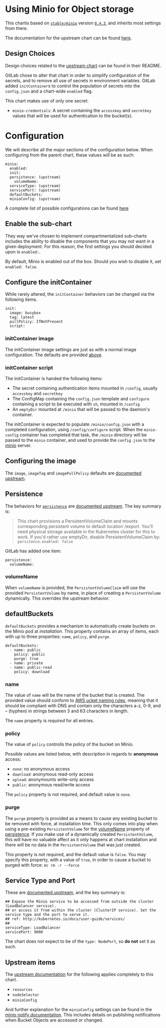 # Using Minio for Object storage

This chartis based on [`stable/minio`][minio-chart] version [`0.4.3`][minio-043], and inherits most settings from there.

The documentation for the upstream chart can be found [here][minio-043].

## Design Choices

Design choices related to the [upstream chart][minio-chart] can be found in their README.

GitLab chose to alter that chart in order to simplify configuration of the secrets, and to remove all use of secrets in environment variables. GitLab added `initContainer`s to control the population of secrets into the `config.json` and a chart-wide `enabled` flag.

This chart makes use of only one secret:
- `minio-credentials`: A secret containing the `accesskey` and `secretkey` values that will be used for authentication to the bucket(s).

# Configuration

We will describe all the major sections of the configuration below. When configuring from the parent chart, these values will be as such:

```
minio:
  enabled:
  init:
  persistence: (upstream)
    volumeName:
  serviceType: (upstream)
  servicePort: (upstream)
  defaultBuckets:
  minioConfig: (upstream)
```

A complete list of possible configurations can be found [here](./command-line-options.md)
## Enable the sub-chart

They way we've chosen to implement compartmentalized sub-charts includes the ability to disable the components that you may not want in a given deployment. For this reason, the first settings you should decided upon is `enabled:`.

By default, Minio is enabled out of the box. Should you wish to disable it,
set `enabled: false`.

## Configure the initContainer

While rarely altered, the `initContainer` behaviors can be changed via the following items.

```
init:
  image: busybox
  tag: latest
  pullPolicy: IfNotPresent
  script:
```

### initContainer image

The initContainer image settings are just as with a normal image configuration. The defaults are provided [above](#configure-the-initcontainer).

### initContainer script

The initContainer is handed the following items:
- The secret containing authentication items mounted in `/config`, usually `accesskey` and `secretkey`
- The ConfigMap containing the `config.json` template and `configure` containing a script to be executed with `sh`, mounted in `/config`
- An `emptyDir` mounted at `/minio` that will be passed to the daemon's container.

The initContainer is expected to populate `/minio/config.json` with a completed configuration, using `/config/configure` script. When the `minio-config` container has completed that task, the `/minio` directory will be passed to the `minio` container, and used to provide the `config.json` to the [minio][] server.

## Configuring the image

The `image`, `imageTag` and `imagePullPolicy` defaults are [documented upstream][minio-config].

## Persistence

The behaviors for [`persistence`][minio-persistence] are [documented upstream][minio-config]. The key summary is:

> This chart provisions a PersistentVolumeClaim and mounts corresponding persistent volume to default location /export. You'll need physical storage available in the Kubernetes cluster for this to work. If you'd rather use emptyDir, disable PersistentVolumeClaim by: `persitence.enabled: false`

GitLab has added one item:

```
persistence:
  volumeName:
```

### volumeName

When `volumeName` is provided, the `PersistentVolumeClaim` will use the provided `PersistentVolume` by name, in place of creating a `PersistentVolume` dynamically. This overrides the upstream behavior.

## defaultBuckets

`defaultBuckets` provides a mechanism to automatically create buckets on the Minio pod at _installation_. This property contains an array of items, each with up to three properties: `name`, `policy`, and `purge`.

```
defaultBuckets:
  - name: public
    policy: public
    purge: true
  - name: private
  - name: public-read
    policy: download
```

### name

The value of `name` will be the name of the bucket that is created. The provided value should conform to [AWS ucket naming rules][bucket-naming], meaning that it should be compliant with DNS and contain only the characters a-z, 0-9, and – (hyphen) in strings between 3 and 63 characters in length.

The `name` property is _required_ for all entries.

### policy

The value of `policy` controlls the policy of the bucket on Minio.

Possible values are listed below, with description in regards to **anonymous** access:
- `none`: no anonymous access
- `download`: anonymous read-only access
- `upload`: anonymounts write-only access
- `public`: anonymous read/write access

The `policy` property is not required, and default value is `none`.

### purge

The `purge` property is provided as a means to cause any existing bucket to be removed with force, at installation time. This only comes into play when using a pre-existing `PersistentVolume` for the [volumeName](#volumeName) property of [persistence](#persistence). If you make use of a dynamically created `PersistentVolume`, this will have no valuable affect as it only happens at chart installation and there will be no data in the `PersistentVolume` that was just created.

This property is not required, and the default value is `false`. You may specify this property, with a value of `true`, in order to cause a bucket to purged with force: `mc rm -r --force`

## Service Type and Port

These are [documented upstream][minio-config], and the key summary is:
```
## Expose the Minio service to be accessed from outside the cluster (LoadBalancer service).
## or access it from within the cluster (ClusterIP service). Set the service type and the port to serve it.
## ref: http://kubernetes.io/docs/user-guide/services/
##
serviceType: LoadBalancer
servicePort: 9000
```

The chart does not expect to be of the `type: NodePort`, so **do not** set it as such.

## Upstream items

The [upstream documentation][minio-chart] for the following applies completely to this chart.
- `resources`
- `nodeSelector`
- `minioConfig`

And further explanation for the `minioConfig` settings can be found in the [minio notify documentation](https://docs.minio.io/docs/minio-bucket-notification-guide).
This includes details on publishing notifications when Bucket Objects are accessed or changed.

[minio]: https://minio.io
[minio-chart]: https://github.com/kubernetes/charts/tree/master/stable/minio
[minio-043]: https://github.com/kubernetes/charts/tree/aaaf98b5d25c26cc2d483925f7256f2ce06be080/stable/minio
[minio-config]: https://github.com/kubernetes/charts/tree/master/stable/minio#configuration
[minio-persistence]: https://github.com/kubernetes/charts/tree/master/stable/minio#persistence
[bucket-naming]: https://docs.aws.amazon.com/AmazonS3/latest/dev/BucketRestrictions.html
